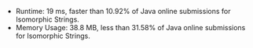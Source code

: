 * Runtime: 19 ms, faster than 10.92% of Java online submissions for Isomorphic Strings.
* Memory Usage: 38.8 MB, less than 31.58% of Java online submissions for Isomorphic Strings.
